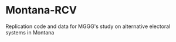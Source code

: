 # Montana-RCV
Replication code and data for MGGG's study on alternative electoral systems in Montana
